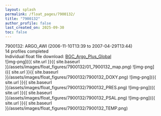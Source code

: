 ```yaml
---
layout: splash
permalink: /float_pages/7900132/
title: "7900132"
author_profile: false
last_created_on: 2025-09-30
toc: false
---
```

 
7900132: ARGO_AWI (2006-11-10T13:39 to 2007-04-29T13:44)\
14 profiles completed\
Individual float file download: [BGC_Argo_Plus_Global](https://ftp.soest.hawaii.edu/bgc_argo_plus/Individual_Floats/outliers_removed/7900132_Sprof_processed.nc)\
![img-png]({{ site.url }}{{ site.baseurl }}/assets/images/float_figures/7900132/01_7900132_map.png)
![img-png]({{ site.url }}{{ site.baseurl }}/assets/images/float_figures/7900132/7900132_DOXY.png)
![img-png]({{ site.url }}{{ site.baseurl }}/assets/images/float_figures/7900132/7900132_PRES.png)
![img-png]({{ site.url }}{{ site.baseurl }}/assets/images/float_figures/7900132/7900132_PSAL.png)
![img-png]({{ site.url }}{{ site.baseurl }}/assets/images/float_figures/7900132/7900132_TEMP.png)
